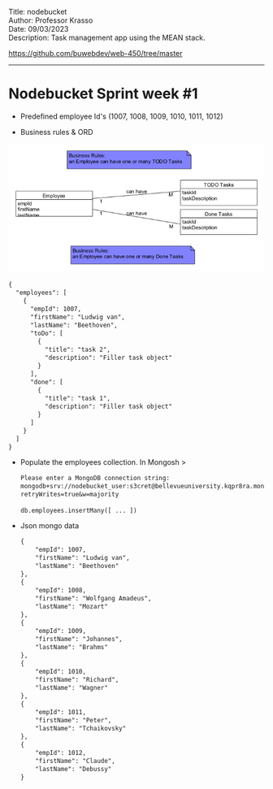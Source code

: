 Title: nodebucket  
Author: Professor Krasso  
Date: 09/03/2023  
Description: Task management app using the MEAN stack.  
  
https://github.com/buwebdev/web-450/tree/master  

---

# Nodebucket Sprint week #1

* Predefined employee Id's (1007, 1008, 1009, 1010, 1011, 1012)

* Business rules & ORD

![ORD](src/assets/nodebucketORD.png)

    {
      "employees": [
        {
          "empId": 1007,
          "firstName": "Ludwig van",
          "lastName": "Beethoven",
          "toDo": [
            {
              "title": "task 2",
              "description": "Filler task object"
            }
          ],
          "done": [
            {
              "title": "task 1",
              "description": "Filler task object"
            }
          ]
        }
      ]
    }

* Populate the employees collection. In Mongosh > 

      Please enter a MongoDB connection string: mongodb+srv://nodebucket_user:s3cret@bellevueuniversity.kqpr8ra.mongodb.net/nodebucket?retryWrites=true&w=majority

      db.employees.insertMany([ ... ])



* Json mongo data

      {
          "empId": 1007,
          "firstName": "Ludwig van",
          "lastName": "Beethoven"
      },
      {
          "empId": 1008,
          "firstName": "Wolfgang Amadeus",
          "lastName": "Mozart"
      },
      {
          "empId": 1009,
          "firstName": "Johannes",
          "lastName": "Brahms"
      },
      {
          "empId": 1010,
          "firstName": "Richard",
          "lastName": "Wagner"
      },
      {
          "empId": 1011,
          "firstName": "Peter",
          "lastName": "Tchaikovsky"
      },
      {
          "empId": 1012,
          "firstName": "Claude",
          "lastName": "Debussy"
      }